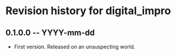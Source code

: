# Revision history for digital_impro

## 0.1.0.0  -- YYYY-mm-dd

* First version. Released on an unsuspecting world.
